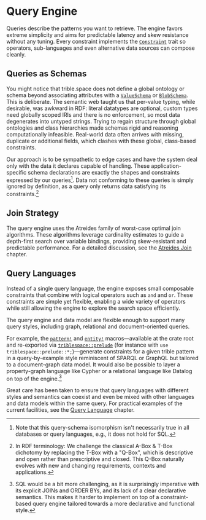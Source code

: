 # Query Engine

Queries describe the patterns you want to retrieve. The engine favors extreme
simplicity and aims for predictable latency and skew resistance without any
tuning. Every constraint implements the
[`Constraint`](crate::query::Constraint) trait so operators, sub-languages and
even alternative data sources can compose cleanly.

## Queries as Schemas

You might notice that trible.space does not define a global ontology or schema
beyond associating attributes with a
[`ValueSchema`](crate::value::ValueSchema) or
[`BlobSchema`](crate::prelude::BlobSchema). This is deliberate. The semantic web
taught us that per-value typing, while desirable, was awkward in RDF: literal
datatypes are optional, custom types need globally scoped IRIs and there is no
enforcement, so most data degenerates into untyped strings. Trying to regain
structure through global ontologies and class hierarchies made schemas rigid
and reasoning computationally infeasible. Real-world data often arrives with
missing, duplicate or additional fields, which clashes with these global,
class-based constraints.

Our approach is to be sympathetic to edge cases and have the system deal only
with the data it declares capable of handling. These application-specific
schema declarations are exactly the shapes and constraints expressed by our
queries[^1]. Data not conforming to these queries is simply ignored by
definition, as a query only returns data satisfying its constraints.[^2]

## Join Strategy

The query engine uses the Atreides family of worst-case optimal join
algorithms. These algorithms leverage cardinality estimates to guide a
depth-first search over variable bindings, providing skew-resistant and
predictable performance. For a detailed discussion, see the [Atreides
Join](atreides-join.md) chapter.

## Query Languages

Instead of a single query language, the engine exposes small composable
constraints that combine with logical operators such as `and` and `or`. These
constraints are simple yet flexible, enabling a wide variety of operators while
still allowing the engine to explore the search space efficiently.

The query engine and data model are flexible enough to support many query
styles, including graph, relational and document-oriented queries.

For example, the [`pattern!`](crate::pattern!) and
[`entity!`](crate::entity!) macros—available at the crate root and re-exported
via [`triblespace::prelude`](crate::prelude) (for instance with
`use triblespace::prelude::*;`)—generate constraints for a given trible pattern in
a query-by-example style reminiscent of SPARQL or GraphQL but tailored to a
document-graph data model. It would also be possible to layer a property-graph
language like Cypher or a relational language like Datalog on top of the
engine.[^3]

Great care has been taken to ensure that query languages with different styles
and semantics can coexist and even be mixed with other languages and data models
within the same query. For practical examples of the current facilities, see the
[Query Language](query-language.md) chapter.

[^1]: Note that this query-schema isomorphism isn't necessarily true in all
databases or query languages, e.g., it does not hold for SQL.
[^2]: In RDF terminology: We challenge the classical A-Box & T-Box dichotomy by
replacing the T-Box with a "Q-Box", which is descriptive and open rather than
prescriptive and closed. This Q-Box naturally evolves with new and changing
requirements, contexts and applications.
[^3]: SQL would be a bit more challenging, as it is surprisingly imperative
with its explicit JOINs and ORDER BYs, and its lack of a clear declarative
semantics. This makes it harder to implement on top of a constraint-based query
engine tailored towards a more declarative and functional style.
